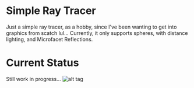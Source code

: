 # Simple Ray Tracer
Just a simple ray tracer, as a hobby, since I've been wanting to get into graphics from scatch lul...
Currently, it only supports spheres, with distance lighting, and Microfacet Reflections.

# Current Status
Still work in progress...
![alt tag](https://raw.githubusercontent.com/Cheezboiger/RayTracing/img/Test.png)
